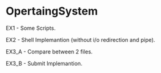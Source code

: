 # OpertaingSystem

EX1 - Some Scripts.

EX2 - Shell Implemantion (without i/o redirection and pipe).

EX3_A - Compare between 2 files.

EX3_B - Submit Implemantion.
